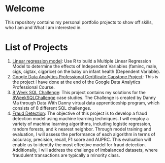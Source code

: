 # Welcome
This repository contains my personal portfolio projects to show off skills, who I am and What I am interested in.

# List of Projects
1. [Linear regression model](https://github.com/linhdan2109/Portfolio_Projects/tree/main/Factors%20Influencing%20Infant%20health%20(Linear%20regression%20model)): Use R to build a Multiple Linear Regression Model to determine the effects of Independent Variables (faminc, male, cigs, cigtax, cigprice) on the baby on infant health (Dependent Variable). 
2. [Google Data Analytics Professional Certificate Capstone Project](https://github.com/linhdan2109/Portfolio_Projects/tree/main/Google%20Data%20Analytics%20Professional%20Certificate%20Capstone%20Project): This is the project I have done at the end of the Google Data Analytics Professional Course. 
3. [8 Week SQL Challenge](https://github.com/linhdan2109/Portfolio_Projects/tree/main/8-Week-SQL-Challenge): This project contains my solutions for the  [8WeekSQLChallenge](https://8weeksqlchallenge.com/) case studies. The Challenge is created by Danny Ma through Data With Danny virtual data apprenticeship program, which consists of 8 different SQL challenges.
4. [Fraud Detection](https://github.com/linhdan2109/Portfolio_Projects/tree/main/Fraud%20Detection): The objective of this project is to develop a fraud detection model using machine learning techniques. I will employ a variety of machine learning algorithms, including logistic regression, random forests, and k nearest neighbor. Through model training and evaluation, I will assess the performance of each algorithm in terms of accuracy, precision, recall, F1 score and AUPRC. This evaluation will enable us to identify the most effective model for fraud detection. Additionally, I will address the challenge of imbalanced datasets, where fraudulent transactions are typically a minority class. 

